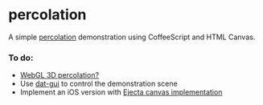 # percolation

A simple [percolation](http://en.wikipedia.org/wiki/Percolation_theory) demonstration using CoffeeScript and HTML Canvas.

### To do:

  * [WebGL 3D percolation?](http://en.wikipedia.org/wiki/File:Perc-wiki.png)
  * Use [dat-gui](http://code.google.com/p/dat-gui/) to control the demonstration scene
  * Implement an iOS version with [Ejecta canvas implementation](http://impactjs.com/ejecta)

